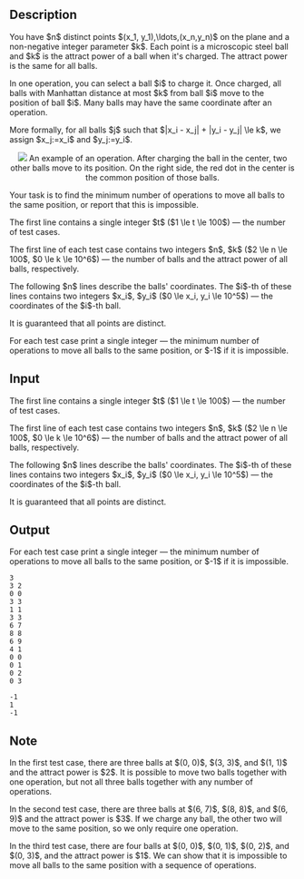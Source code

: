 ## Description

<div><p>You have $n$ <span class="tex-font-style-bf">distinct</span> points $(x_1, y_1),\ldots,(x_n,y_n)$ on the plane and a non-negative integer parameter $k$. Each point is a microscopic steel ball and $k$ is the attract power of a ball when it's charged. The attract power is the same for all balls.</p><p>In one operation, you can select a ball $i$ to charge it. Once charged, <span class="tex-font-style-bf">all</span> balls with Manhattan distance at most $k$ from ball $i$ move to the position of ball $i$. Many balls may have the same coordinate after an operation.</p><p>More formally, for all balls $j$ such that $|x_i - x_j| + |y_i - y_j| \le k$, we assign $x_j:=x_i$ and $y_j:=y_i$.</p><center> <img class="tex-graphics" src="file://ovHaYAIn.png" style="max-width: 100.0%;max-height: 100.0%;"> An example of an operation. After charging the ball in the center, two other balls move to its position. On the right side, the red dot in the center is the common position of those balls. </center><p>Your task is to find the minimum number of operations to move all balls to the same position, or report that this is impossible.</p></div><div class="input-specification"><p>The first line contains a single integer $t$ ($1 \le t \le 100$)&nbsp;— the number of test cases.</p><p>The first line of each test case contains two integers $n$, $k$ ($2 \le n \le 100$, $0 \le k \le 10^6$)&nbsp;— the number of balls and the attract power of all balls, respectively.</p><p>The following $n$ lines describe the balls' coordinates. The $i$-th of these lines contains two integers $x_i$, $y_i$ ($0 \le x_i, y_i \le 10^5$)&nbsp;— the coordinates of the $i$-th ball.</p><p>It is guaranteed that all points are <span class="tex-font-style-bf">distinct</span>.</p></div><div class="output-specification"><p>For each test case print a single integer&nbsp;— the minimum number of operations to move all balls to the same position, or $-1$ if it is impossible.</p></div>

## Input

<p>The first line contains a single integer $t$ ($1 \le t \le 100$)&nbsp;— the number of test cases.</p><p>The first line of each test case contains two integers $n$, $k$ ($2 \le n \le 100$, $0 \le k \le 10^6$)&nbsp;— the number of balls and the attract power of all balls, respectively.</p><p>The following $n$ lines describe the balls' coordinates. The $i$-th of these lines contains two integers $x_i$, $y_i$ ($0 \le x_i, y_i \le 10^5$)&nbsp;— the coordinates of the $i$-th ball.</p><p>It is guaranteed that all points are <span class="tex-font-style-bf">distinct</span>.</p>

## Output

<p>For each test case print a single integer&nbsp;— the minimum number of operations to move all balls to the same position, or $-1$ if it is impossible.</p>





```input1
3
3 2
0 0
3 3
1 1
3 3
6 7
8 8
6 9
4 1
0 0
0 1
0 2
0 3
```




```output1
-1
1
-1
```



## Note

<p>In the first test case, there are three balls at $(0, 0)$, $(3, 3)$, and $(1, 1)$ and the attract power is $2$. It is possible to move two balls together with one operation, but not all three balls together with any number of operations.</p><p>In the second test case, there are three balls at $(6, 7)$, $(8, 8)$, and $(6, 9)$ and the attract power is $3$. If we charge any ball, the other two will move to the same position, so we only require one operation.</p><p>In the third test case, there are four balls at $(0, 0)$, $(0, 1)$, $(0, 2)$, and $(0, 3)$, and the attract power is $1$. We can show that it is impossible to move all balls to the same position with a sequence of operations.</p>
